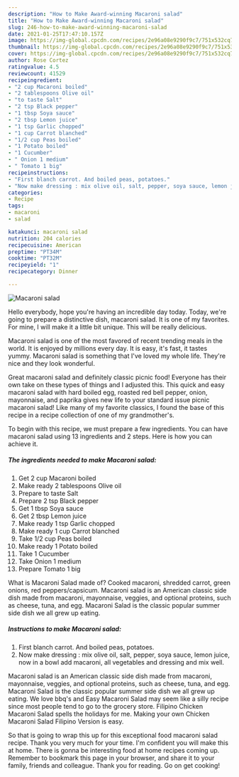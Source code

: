 ```yaml
---
description: "How to Make Award-winning Macaroni salad"
title: "How to Make Award-winning Macaroni salad"
slug: 246-how-to-make-award-winning-macaroni-salad
date: 2021-01-25T17:47:10.157Z
image: https://img-global.cpcdn.com/recipes/2e96a08e9290f9c7/751x532cq70/macaroni-salad-recipe-main-photo.jpg
thumbnail: https://img-global.cpcdn.com/recipes/2e96a08e9290f9c7/751x532cq70/macaroni-salad-recipe-main-photo.jpg
cover: https://img-global.cpcdn.com/recipes/2e96a08e9290f9c7/751x532cq70/macaroni-salad-recipe-main-photo.jpg
author: Rose Cortez
ratingvalue: 4.5
reviewcount: 41529
recipeingredient:
- "2 cup Macaroni boiled"
- "2 tablespoons Olive oil"
- "to taste Salt"
- "2 tsp Black pepper"
- "1 tbsp Soya sauce"
- "2 tbsp Lemon juice"
- "1 tsp Garlic chopped"
- "1 cup Carrot blanched"
- "1/2 cup Peas boiled"
- "1 Potato boiled"
- "1 Cucumber"
- " Onion 1 medium"
- " Tomato 1 big"
recipeinstructions:
- "First blanch carrot. And boiled peas, potatoes."
- "Now make dressing : mix olive oil, salt, pepper, soya sauce, lemon juice, now in a bowl add macaroni, all vegetables and dressing and mix well."
categories:
- Recipe
tags:
- macaroni
- salad

katakunci: macaroni salad 
nutrition: 204 calories
recipecuisine: American
preptime: "PT34M"
cooktime: "PT32M"
recipeyield: "1"
recipecategory: Dinner

---
```



![Macaroni salad](https://img-global.cpcdn.com/recipes/2e96a08e9290f9c7/751x532cq70/macaroni-salad-recipe-main-photo.jpg)

Hello everybody, hope you're having an incredible day today. Today, we're going to prepare a distinctive dish, macaroni salad. It is one of my favorites. For mine, I will make it a little bit unique. This will be really delicious.

Macaroni salad is one of the most favored of recent trending meals in the world. It is enjoyed by millions every day. It is easy, it's fast, it tastes yummy. Macaroni salad is something that I've loved my whole life. They're nice and they look wonderful.

Great macaroni salad and definitely classic picnic food! Everyone has their own take on these types of things and I adjusted this. This quick and easy macaroni salad with hard boiled egg, roasted red bell pepper, onion, mayonnaise, and paprika gives new life to your standard issue picnic macaroni salad! Like many of my favorite classics, I found the base of this recipe in a recipe collection of one of my grandmother&#39;s.


To begin with this recipe, we must prepare a few ingredients. You can have macaroni salad using 13 ingredients and 2 steps. Here is how you can achieve it.

<!--inarticleads1-->

##### The ingredients needed to make Macaroni salad:

1. Get 2 cup Macaroni boiled
1. Make ready 2 tablespoons Olive oil
1. Prepare to taste Salt
1. Prepare 2 tsp Black pepper
1. Get 1 tbsp Soya sauce
1. Get 2 tbsp Lemon juice
1. Make ready 1 tsp Garlic chopped
1. Make ready 1 cup Carrot blanched
1. Take 1/2 cup Peas boiled
1. Make ready 1 Potato boiled
1. Take 1 Cucumber
1. Take  Onion 1 medium
1. Prepare  Tomato 1 big


What is Macaroni Salad made of? Cooked macaroni, shredded carrot, green onions, red peppers/capsicum. Macaroni salad is an American classic side dish made from macaroni, mayonnaise, veggies, and optional proteins, such as cheese, tuna, and egg. Macaroni Salad is the classic popular summer side dish we all grew up eating. 

<!--inarticleads2-->

##### Instructions to make Macaroni salad:

1. First blanch carrot. And boiled peas, potatoes.
1. Now make dressing : mix olive oil, salt, pepper, soya sauce, lemon juice, now in a bowl add macaroni, all vegetables and dressing and mix well.


Macaroni salad is an American classic side dish made from macaroni, mayonnaise, veggies, and optional proteins, such as cheese, tuna, and egg. Macaroni Salad is the classic popular summer side dish we all grew up eating. We love bbq&#39;s and Easy Macaroni Salad may seem like a silly recipe since most people tend to go to the grocery store. Filipino Chicken Macaroni Salad spells the holidays for me. Making your own Chicken Macaroni Salad Filipino Version is easy. 

So that is going to wrap this up for this exceptional food macaroni salad recipe. Thank you very much for your time. I'm confident you will make this at home. There is gonna be interesting food at home recipes coming up. Remember to bookmark this page in your browser, and share it to your family, friends and colleague. Thank you for reading. Go on get cooking!
